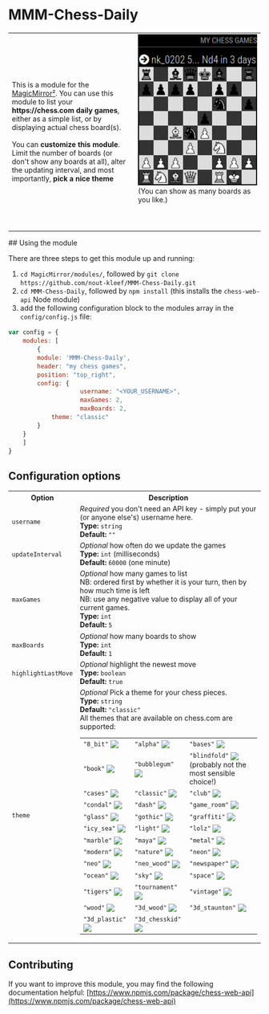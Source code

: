 # MMM-Chess-Daily
<table>
    <tr>
        <td style="width:50%">This is a module for the <a href="https://github.com/MichMich/MagicMirror/">MagicMirror²</a>.
            You can use this module to list your <b>https://chess.com daily games</b>, either as a simple list, or by displaying actual chess board(s).<br><br>
		You can <b>customize this module</b>.<br> Limit the number of boards (or don't show any boards at all), alter the updating interval, and most importantly, <b>pick a nice theme</b>
        </td>
        <td>
            <img src="impression_0.png" alt="MMM-Chess-Daily impression" width="150%" /><br>
            (You can show as many boards as you like.) &nbsp; &nbsp; &nbsp; &nbsp; &nbsp; &nbsp; &nbsp; &nbsp; &nbsp; &nbsp; &nbsp; &nbsp; &nbsp; &nbsp; &nbsp; &nbsp; &nbsp; &nbsp; &nbsp; &nbsp; &nbsp; &nbsp; &nbsp; &nbsp; &nbsp; &nbsp; &nbsp; &nbsp; &nbsp; &nbsp; &nbsp; &nbsp; &nbsp; &nbsp; &nbsp; &nbsp; &nbsp; &nbsp; &nbsp; &nbsp; &nbsp; &nbsp; &nbsp; &nbsp; &nbsp; &nbsp; &nbsp; &nbsp; &nbsp; &nbsp; &nbsp; &nbsp; &nbsp; &nbsp; &nbsp; &nbsp; &nbsp; &nbsp; &nbsp; &nbsp; &nbsp; &nbsp; &nbsp; &nbsp; &nbsp; &nbsp; &nbsp; &nbsp; &nbsp; &nbsp; &nbsp; &nbsp; &nbsp; &nbsp; &nbsp; &nbsp; &nbsp; &nbsp; &nbsp; &nbsp; &nbsp; &nbsp; &nbsp; &nbsp; &nbsp; &nbsp; &nbsp; &nbsp; &nbsp; &nbsp; &nbsp; &nbsp; &nbsp; &nbsp; &nbsp; &nbsp; &nbsp; &nbsp; &nbsp; &nbsp; 
        </td>
    </tr>
</table>
## Using the module

There are three steps to get this module up and running:
1) `cd MagicMirror/modules/`, followed by `git clone https://github.com/nout-kleef/MMM-Chess-Daily.git`
2) `cd MMM-Chess-Daily`, followed by `npm install` (this installs the `chess-web-api` Node module)
3) add the following configuration block to the modules array in the `config/config.js` file:
```js
var config = {
    modules: [
        {
		module: 'MMM-Chess-Daily',
		header: "my chess games",
		position: "top_right",
		config: {
                	username: "<YOUR_USERNAME>",
                	maxGames: 2,
                	maxBoards: 2,
			theme: "classic"
		}
	}
    ]
}
```

## Configuration options
<table>
    <tr><th>Option</th><th>Description</th></tr>
    <tr>
        <td><code>username</code></td>
        <td>
            <i>Required</i> you don't need an API key - simply put your (or anyone else's) username here.<br>
            <b>Type:</b> <code>string</code><br>
            <b>Default:</b> <code>""</code>
        </td>
    </tr>
    <tr>
        <td><code>updateInterval</code></td>
        <td>
            <i>Optional</i> how often do we update the games<br>
            <b>Type:</b> <code>int</code> (milliseconds)<br>
            <b>Default:</b> <code>60000</code> (one minute)
        </td>
    </tr>
    <tr>
        <td><code>maxGames</code></td>
        <td>
            <i>Optional</i> how many games to list<br>NB: ordered first by whether it is your turn, then by how much time is left<br>NB: use any negative value to display all of your current games.<br>
            <b>Type:</b> <code>int</code><br>
            <b>Default:</b> <code>5</code>
        </td>
    </tr>
    <tr>
        <td><code>maxBoards</code></td>
        <td>
            <i>Optional</i> how many boards to show<br>
            <b>Type:</b> <code>int</code><br>
            <b>Default:</b> <code>1</code>
        </td>
    </tr>
    <tr>
        <td><code>highlightLastMove</code></td>
        <td>
            <i>Optional</i> highlight the newest move<br>
            <b>Type:</b> <code>boolean</code><br>
            <b>Default:</b> <code>true</code>
        </td>
    </tr>
    <tr id="pickTheme">
        <td><code>theme</code></td>
        <td>
            <i>Optional</i> Pick a theme for your chess pieces.<br>
            <b>Type:</b> <code>string</code><br>
            <b>Default:</b> <code>"classic"</code><br>
            All themes that are available on chess.com are supported:<br>
            <table>
                <tr>
                    <td><code>"8_bit"</code> <img style="vertical-align:middle" src="https://images.chesscomfiles.com/chess-themes/pieces/8_bit/32/bk.png" /></td>
                    <td><code>"alpha"</code> <img style="vertical-align:middle" src="https://images.chesscomfiles.com/chess-themes/pieces/alpha/32/bk.png" /></td>
                    <td><code>"bases"</code> <img style="vertical-align:middle" src="https://images.chesscomfiles.com/chess-themes/pieces/bases/32/bk.png" /></td>
                </tr>
                <tr>
                    <td><code>"book"</code> <img style="vertical-align:middle" src="https://images.chesscomfiles.com/chess-themes/pieces/book/32/bk.png" /></td>
                    <td><code>"bubblegum"</code> <img style="vertical-align:middle" src="https://images.chesscomfiles.com/chess-themes/pieces/bubblegum/32/bk.png" /></td>
                    <td><code>"blindfold"</code> <img style="vertical-align:middle" src="https://images.chesscomfiles.com/chess-themes/pieces/blindfold/32/bk.png" /> (probably not the most sensible choice!)</td>
                </tr>
                <tr>
                    <td><code>"cases"</code> <img style="vertical-align:middle" src="https://images.chesscomfiles.com/chess-themes/pieces/cases/32/bk.png" /></td>
                    <td><code>"classic"</code> <img style="vertical-align:middle" src="https://images.chesscomfiles.com/chess-themes/pieces/classic/32/bk.png" /></td>
                    <td><code>"club"</code> <img style="vertical-align:middle" src="https://images.chesscomfiles.com/chess-themes/pieces/club/32/bk.png" /></td>
                </tr>
                <tr>
                    <td><code>"condal"</code> <img style="vertical-align:middle" src="https://images.chesscomfiles.com/chess-themes/pieces/condal/32/bk.png" /></td>
                    <td><code>"dash"</code> <img style="vertical-align:middle" src="https://images.chesscomfiles.com/chess-themes/pieces/dash/32/bk.png" /></td>
                    <td><code>"game_room"</code> <img style="vertical-align:middle" src="https://images.chesscomfiles.com/chess-themes/pieces/game_room/32/bk.png" /></td>
                </tr>
                <tr>
                    <td><code>"glass"</code> <img style="vertical-align:middle" src="https://images.chesscomfiles.com/chess-themes/pieces/glass/32/bk.png" /></td>
                    <td><code>"gothic"</code> <img style="vertical-align:middle" src="https://images.chesscomfiles.com/chess-themes/pieces/gothic/32/bk.png" /></td>
                    <td><code>"graffiti"</code> <img style="vertical-align:middle" src="https://images.chesscomfiles.com/chess-themes/pieces/graffiti/32/bk.png" /></td>
                </tr>
                <tr>
                    <td><code>"icy_sea"</code> <img style="vertical-align:middle" src="https://images.chesscomfiles.com/chess-themes/pieces/icy_sea/32/bk.png" /></td>
                    <td><code>"light"</code> <img style="vertical-align:middle" src="https://images.chesscomfiles.com/chess-themes/pieces/light/32/bk.png" /></td>
                    <td><code>"lolz"</code> <img style="vertical-align:middle" src="https://images.chesscomfiles.com/chess-themes/pieces/lolz/32/bk.png" /></td>
                </tr>
                <tr>
                    <td><code>"marble"</code> <img style="vertical-align:middle" src="https://images.chesscomfiles.com/chess-themes/pieces/marble/32/bk.png" /></td>
                    <td><code>"maya"</code> <img style="vertical-align:middle" src="https://images.chesscomfiles.com/chess-themes/pieces/maya/32/bk.png" /></td>
                    <td><code>"metal"</code> <img style="vertical-align:middle" src="https://images.chesscomfiles.com/chess-themes/pieces/metal/32/bk.png" /></td>
                </tr>
                <tr>
                    <td><code>"modern"</code> <img style="vertical-align:middle" src="https://images.chesscomfiles.com/chess-themes/pieces/modern/32/bk.png" /></td>
                    <td><code>"nature"</code> <img style="vertical-align:middle" src="https://images.chesscomfiles.com/chess-themes/pieces/nature/32/bk.png" /></td>
                    <td><code>"neon"</code> <img style="vertical-align:middle" src="https://images.chesscomfiles.com/chess-themes/pieces/neon/32/bk.png" /></td>
                </tr>
                <tr>
                    <td><code>"neo"</code> <img style="vertical-align:middle" src="https://images.chesscomfiles.com/chess-themes/pieces/neo/32/bk.png" /></td>
                    <td><code>"neo_wood"</code> <img style="vertical-align:middle" src="https://images.chesscomfiles.com/chess-themes/pieces/neo_wood/32/bk.png" /></td>
                    <td><code>"newspaper"</code> <img style="vertical-align:middle" src="https://images.chesscomfiles.com/chess-themes/pieces/newspaper/32/bk.png" /></td>
                </tr>
                <tr>
                    <td><code>"ocean"</code> <img style="vertical-align:middle" src="https://images.chesscomfiles.com/chess-themes/pieces/ocean/32/bk.png" /></td>
                    <td><code>"sky"</code> <img style="vertical-align:middle" src="https://images.chesscomfiles.com/chess-themes/pieces/sky/32/bk.png" /></td>
                    <td><code>"space"</code> <img style="vertical-align:middle" src="https://images.chesscomfiles.com/chess-themes/pieces/space/32/bk.png" /></td>
                </tr>
                <tr>
                    <td><code>"tigers"</code> <img style="vertical-align:middle" src="https://images.chesscomfiles.com/chess-themes/pieces/tigers/32/bk.png" /></td>
                    <td><code>"tournament"</code> <img style="vertical-align:middle" src="https://images.chesscomfiles.com/chess-themes/pieces/tournament/32/bk.png" /></td>
                    <td><code>"vintage"</code> <img style="vertical-align:middle" src="https://images.chesscomfiles.com/chess-themes/pieces/vintage/32/bk.png" /></td>
                </tr>
                <tr>
                    <td><code>"wood"</code> <img style="vertical-align:middle" src="https://images.chesscomfiles.com/chess-themes/pieces/wood/32/bk.png" /></td>
                    <td><code>"3d_wood"</code> <img style="vertical-align:middle" src="https://images.chesscomfiles.com/chess-themes/pieces/3d_wood/32/bk.png" /></td>
                    <td><code>"3d_staunton"</code> <img style="vertical-align:middle" src="https://images.chesscomfiles.com/chess-themes/pieces/3d_staunton/32/bk.png" /></td>
                </tr>
                <tr>
                    <td><code>"3d_plastic"</code> <img style="vertical-align:middle" src="https://images.chesscomfiles.com/chess-themes/pieces/wood/32/bk.png" /></td>
                    <td><code>"3d_chesskid"</code> <img style="vertical-align:middle" src="https://images.chesscomfiles.com/chess-themes/pieces/3d_chesskid/32/bk.png" /></td>
                    <td></td>
                </tr>
            </table>
        </td>
    </tr>
</table>

## Contributing

If you want to improve this module, you may find the following documentation helpful:
[https://www.npmjs.com/package/chess-web-api](https://www.npmjs.com/package/chess-web-api)
